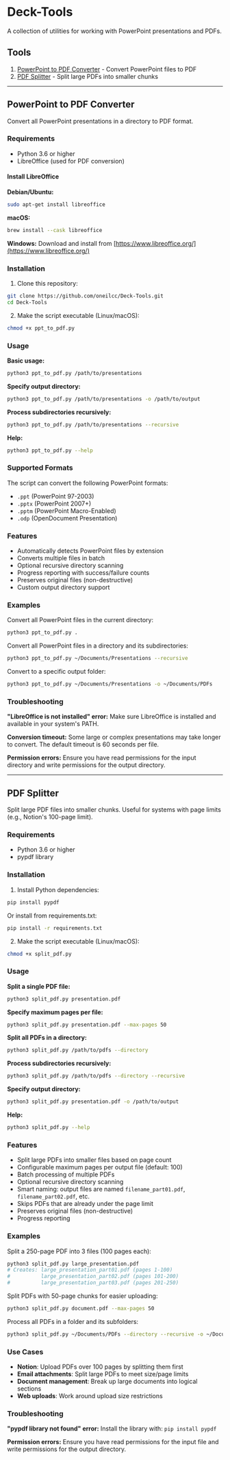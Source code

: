 # Deck-Tools

A collection of utilities for working with PowerPoint presentations and PDFs.

## Tools

1. [PowerPoint to PDF Converter](#powerpoint-to-pdf-converter) - Convert PowerPoint files to PDF
2. [PDF Splitter](#pdf-splitter) - Split large PDFs into smaller chunks

---

## PowerPoint to PDF Converter

Convert all PowerPoint presentations in a directory to PDF format.

### Requirements

- Python 3.6 or higher
- LibreOffice (used for PDF conversion)

#### Install LibreOffice

**Debian/Ubuntu:**
```bash
sudo apt-get install libreoffice
```

**macOS:**
```bash
brew install --cask libreoffice
```

**Windows:**
Download and install from [https://www.libreoffice.org/](https://www.libreoffice.org/)

### Installation

1. Clone this repository:
```bash
git clone https://github.com/oneilcc/Deck-Tools.git
cd Deck-Tools
```

2. Make the script executable (Linux/macOS):
```bash
chmod +x ppt_to_pdf.py
```

### Usage

**Basic usage:**
```bash
python3 ppt_to_pdf.py /path/to/presentations
```

**Specify output directory:**
```bash
python3 ppt_to_pdf.py /path/to/presentations -o /path/to/output
```

**Process subdirectories recursively:**
```bash
python3 ppt_to_pdf.py /path/to/presentations --recursive
```

**Help:**
```bash
python3 ppt_to_pdf.py --help
```

### Supported Formats

The script can convert the following PowerPoint formats:
- `.ppt` (PowerPoint 97-2003)
- `.pptx` (PowerPoint 2007+)
- `.pptm` (PowerPoint Macro-Enabled)
- `.odp` (OpenDocument Presentation)

### Features

- Automatically detects PowerPoint files by extension
- Converts multiple files in batch
- Optional recursive directory scanning
- Progress reporting with success/failure counts
- Preserves original files (non-destructive)
- Custom output directory support

### Examples

Convert all PowerPoint files in the current directory:
```bash
python3 ppt_to_pdf.py .
```

Convert all PowerPoint files in a directory and its subdirectories:
```bash
python3 ppt_to_pdf.py ~/Documents/Presentations --recursive
```

Convert to a specific output folder:
```bash
python3 ppt_to_pdf.py ~/Documents/Presentations -o ~/Documents/PDFs
```

### Troubleshooting

**"LibreOffice is not installed" error:**
Make sure LibreOffice is installed and available in your system's PATH.

**Conversion timeout:**
Some large or complex presentations may take longer to convert. The default timeout is 60 seconds per file.

**Permission errors:**
Ensure you have read permissions for the input directory and write permissions for the output directory.

---

## PDF Splitter

Split large PDF files into smaller chunks. Useful for systems with page limits (e.g., Notion's 100-page limit).

### Requirements

- Python 3.6 or higher
- pypdf library

### Installation

1. Install Python dependencies:
```bash
pip install pypdf
```

Or install from requirements.txt:
```bash
pip install -r requirements.txt
```

2. Make the script executable (Linux/macOS):
```bash
chmod +x split_pdf.py
```

### Usage

**Split a single PDF file:**
```bash
python3 split_pdf.py presentation.pdf
```

**Specify maximum pages per file:**
```bash
python3 split_pdf.py presentation.pdf --max-pages 50
```

**Split all PDFs in a directory:**
```bash
python3 split_pdf.py /path/to/pdfs --directory
```

**Process subdirectories recursively:**
```bash
python3 split_pdf.py /path/to/pdfs --directory --recursive
```

**Specify output directory:**
```bash
python3 split_pdf.py presentation.pdf -o /path/to/output
```

**Help:**
```bash
python3 split_pdf.py --help
```

### Features

- Split large PDFs into smaller files based on page count
- Configurable maximum pages per output file (default: 100)
- Batch processing of multiple PDFs
- Optional recursive directory scanning
- Smart naming: output files are named `filename_part01.pdf`, `filename_part02.pdf`, etc.
- Skips PDFs that are already under the page limit
- Preserves original files (non-destructive)
- Progress reporting

### Examples

Split a 250-page PDF into 3 files (100 pages each):
```bash
python3 split_pdf.py large_presentation.pdf
# Creates: large_presentation_part01.pdf (pages 1-100)
#          large_presentation_part02.pdf (pages 101-200)
#          large_presentation_part03.pdf (pages 201-250)
```

Split PDFs with 50-page chunks for easier uploading:
```bash
python3 split_pdf.py document.pdf --max-pages 50
```

Process all PDFs in a folder and its subfolders:
```bash
python3 split_pdf.py ~/Documents/PDFs --directory --recursive -o ~/Documents/Split_PDFs
```

### Use Cases

- **Notion**: Upload PDFs over 100 pages by splitting them first
- **Email attachments**: Split large PDFs to meet size/page limits
- **Document management**: Break up large documents into logical sections
- **Web uploads**: Work around upload size restrictions

### Troubleshooting

**"pypdf library not found" error:**
Install the library with: `pip install pypdf`

**Permission errors:**
Ensure you have read permissions for the input file and write permissions for the output directory.